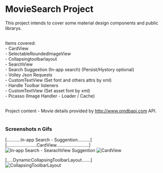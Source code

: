 MovieSearch Project
=============================================================================

This project intends to cover some material design components and public librarys. 

<br>
Items covered: <br>
- CardView <br>
- SelectableRoundedImageView <br>
- Collapsingtoolbarlayout <br>
- SearchView <br>
- Search Suggestion (In-app search) (Persist/Hystory optional) <br>
- Volley Json Requests <br>
- CustomTextView (Set font and others attrs by xml) <br> 
- Handle Toolbar listeners <br>
- CustomTextView (Set asset font by xml) <br>
- Picasso (Image Handler - Loader / Cache) <br><br>



Project content - Movie details provided by http://www.omdbapi.com API. <br> <br> 

### Screenshots n Gifs  <br>
[...........In-app Search - Suggention..........] [........................CardView..........................] <br>
![In-app Search - SearachView Suggention](https://i.imgur.com/Ps3ux1e.gif) ![CardView](https://i.imgur.com/7NOqegq.gif)   <br>  

[.....DynamicCollapsingToolbarLayout.......] <br>
![CollapsingToolbarLayout](https://i.imgur.com/TOTBoeQ.gif)  
  









